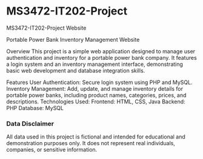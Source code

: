 # MS3472-IT202-Project
MS3472-IT202-Project Website

Portable Power Bank Inventory Management Website

Overview
This project is a simple web application designed to manage user authentication and inventory for a portable power bank company. It features a login system and an inventory management interface, demonstrating basic web development and database integration skills.

Features
User Authentication: Secure login system using PHP and MySQL.
Inventory Management: Add, update, and manage inventory details for portable power banks, including product names, categories, prices, and descriptions.
Technologies Used:
Frontend: HTML, CSS, Java
Backend: PHP
Database: MySQL

### Data Disclaimer
All data used in this project is fictional and intended for educational and demonstration purposes only. It does not represent real individuals, companies, or sensitive information.

